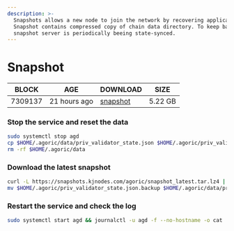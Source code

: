 ```yaml
---
description: >-
  Snapshots allows a new node to join the network by recovering application state from a backup file. 
  Snapshot contains compressed copy of chain data directory. To keep backup files as small as plausible, 
  snapshot server is periodically beeing state-synced.
---
```


# Snapshot

| BLOCK             | AGE             | DOWNLOAD                                                                         | SIZE             |
| ----------------- | --------------- | -------------------------------------------------------------------------------- | ---------------- |
| 7309137 | 21 hours ago | [snapshot](https://snapshots.kjnodes.com/agoric/snapshot\_latest.tar.lz4) | 5.22 GB |

### Stop the service and reset the data

```bash
sudo systemctl stop agd
cp $HOME/.agoric/data/priv_validator_state.json $HOME/.agoric/priv_validator_state.json.backup
rm -rf $HOME/.agoric/data
```

### Download the latest snapshot

```bash
curl -L https://snapshots.kjnodes.com/agoric/snapshot_latest.tar.lz4 | lz4 -dc - | tar -xf - -C $HOME/.agoric
mv $HOME/.agoric/priv_validator_state.json.backup $HOME/.agoric/data/priv_validator_state.json
```

### Restart the service and check the log

```bash
sudo systemctl start agd && journalctl -u agd -f --no-hostname -o cat
```
